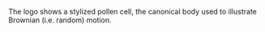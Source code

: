 The logo shows a stylized pollen cell, the canonical body used to illustrate Brownian (i.e. random) motion.